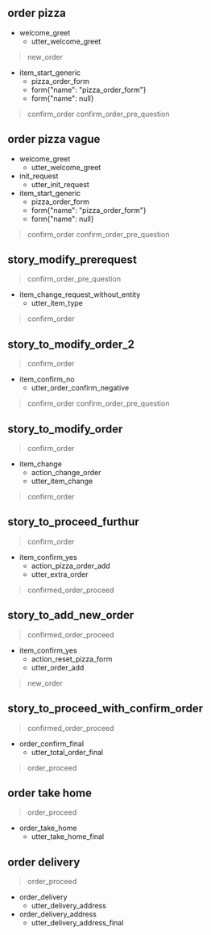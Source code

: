 ## order pizza
* welcome_greet
  - utter_welcome_greet
> new_order
* item_start_generic
  - pizza_order_form
  - form{"name": "pizza_order_form"}
  - form{"name": null}
> confirm_order
> confirm_order_pre_question

## order pizza vague
* welcome_greet
  - utter_welcome_greet
* init_request
  - utter_init_request
* item_start_generic
  - pizza_order_form
  - form{"name": "pizza_order_form"}
  - form{"name": null}
> confirm_order
> confirm_order_pre_question

## story_modify_prerequest
> confirm_order_pre_question
* item_change_request_without_entity
  - utter_item_type
> confirm_order

## story_to_modify_order_2
> confirm_order
* item_confirm_no
  - utter_order_confirm_negative
> confirm_order
> confirm_order_pre_question

## story_to_modify_order
> confirm_order
* item_change
  - action_change_order
  - utter_item_change
> confirm_order

## story_to_proceed_furthur
> confirm_order
* item_confirm_yes
  - action_pizza_order_add
  - utter_extra_order
> confirmed_order_proceed

## story_to_add_new_order
> confirmed_order_proceed
* item_confirm_yes
  - action_reset_pizza_form
  - utter_order_add
> new_order

## story_to_proceed_with_confirm_order
> confirmed_order_proceed
* order_confirm_final
  - utter_total_order_final
> order_proceed

## order take home
> order_proceed
* order_take_home
  - utter_take_home_final

## order delivery
> order_proceed
* order_delivery
  - utter_delivery_address
* order_delivery_address
  - utter_delivery_address_final

